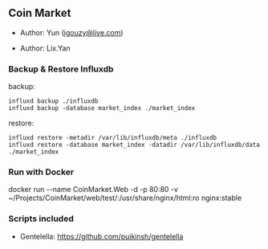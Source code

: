 Coin Market
----------------------------------------

* Author: Yun (igouzy@live.com)

* Author: Lix.Yan

### Backup & Restore Influxdb ###

backup: 

    influxd backup ./influxdb
    influxd backup -database market_index ./market_index

restore:

    influxd restore -metadir /var/lib/influxdb/meta ./influxdb
    influxd restore -database market_index -datadir /var/lib/influxdb/data ./market_index

### Run with Docker ###

docker run --name CoinMarket.Web -d -p 80:80 -v ~/Projects/CoinMarket/web/test/:/usr/share/nginx/html:ro nginx:stable

### Scripts included ###

* Gentelella: https://github.com/puikinsh/gentelella
